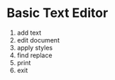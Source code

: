 # Basic Text Editor  
  
1. add text
2. edit document
3. apply styles
4. find replace
5. print
6. exit

